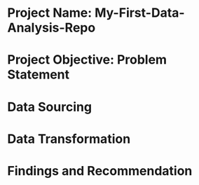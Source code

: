 # Project Name: My-First-Data-Analysis-Repo

# Project Objective: Problem Statement

# Data Sourcing

# Data Transformation

# Findings and Recommendation
